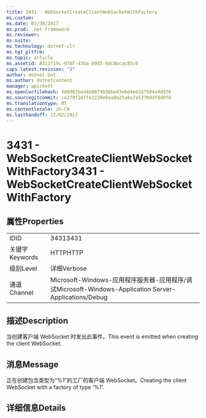 ```yaml
---
title: 3431 - WebSocketCreateClientWebSocketWithFactory
ms.custom: 
ms.date: 03/30/2017
ms.prod: .net-framework
ms.reviewer: 
ms.suite: 
ms.technology: dotnet-clr
ms.tgt_pltfrm: 
ms.topic: article
ms.assetid: 8311f19c-970f-436a-b985-0dc8bcac85c0
caps.latest.revision: "3"
author: dotnet-bot
ms.author: dotnetcontent
manager: wpickett
ms.openlocfilehash: 5d8d82bed4e0874b36be43e8d4e62a7504a9dd36
ms.sourcegitcommit: ce279f2d7fe2220e6ea0a25a8a7a5370ddf8d9f0
ms.translationtype: MT
ms.contentlocale: zh-CN
ms.lasthandoff: 12/02/2017
---
```

# <a name="3431---websocketcreateclientwebsocketwithfactory"></a><span data-ttu-id="5542c-102">3431 - WebSocketCreateClientWebSocketWithFactory</span><span class="sxs-lookup"><span data-stu-id="5542c-102">3431 - WebSocketCreateClientWebSocketWithFactory</span></span>
## <a name="properties"></a><span data-ttu-id="5542c-103">属性</span><span class="sxs-lookup"><span data-stu-id="5542c-103">Properties</span></span>  
  
|||  
|-|-|  
|<span data-ttu-id="5542c-104">ID</span><span class="sxs-lookup"><span data-stu-id="5542c-104">ID</span></span>|<span data-ttu-id="5542c-105">3431</span><span class="sxs-lookup"><span data-stu-id="5542c-105">3431</span></span>|  
|<span data-ttu-id="5542c-106">关键字</span><span class="sxs-lookup"><span data-stu-id="5542c-106">Keywords</span></span>|<span data-ttu-id="5542c-107">HTTP</span><span class="sxs-lookup"><span data-stu-id="5542c-107">HTTP</span></span>|  
|<span data-ttu-id="5542c-108">级别</span><span class="sxs-lookup"><span data-stu-id="5542c-108">Level</span></span>|<span data-ttu-id="5542c-109">详细</span><span class="sxs-lookup"><span data-stu-id="5542c-109">Verbose</span></span>|  
|<span data-ttu-id="5542c-110">通道</span><span class="sxs-lookup"><span data-stu-id="5542c-110">Channel</span></span>|<span data-ttu-id="5542c-111">Microsoft-Windows-应用程序服务器-应用程序/调试</span><span class="sxs-lookup"><span data-stu-id="5542c-111">Microsoft-Windows-Application Server-Applications/Debug</span></span>|  
  
## <a name="description"></a><span data-ttu-id="5542c-112">描述</span><span class="sxs-lookup"><span data-stu-id="5542c-112">Description</span></span>  
 <span data-ttu-id="5542c-113">当创建客户端 WebSocket 时发出此事件。</span><span class="sxs-lookup"><span data-stu-id="5542c-113">This event is emitted when creating the client WebSocket.</span></span>  
  
## <a name="message"></a><span data-ttu-id="5542c-114">消息</span><span class="sxs-lookup"><span data-stu-id="5542c-114">Message</span></span>  
 <span data-ttu-id="5542c-115">正在创建包含类型为“%1”的工厂的客户端 WebSocket。</span><span class="sxs-lookup"><span data-stu-id="5542c-115">Creating the client WebSocket with a factory of type '%1'.</span></span>  
  
## <a name="details"></a><span data-ttu-id="5542c-116">详细信息</span><span class="sxs-lookup"><span data-stu-id="5542c-116">Details</span></span>
